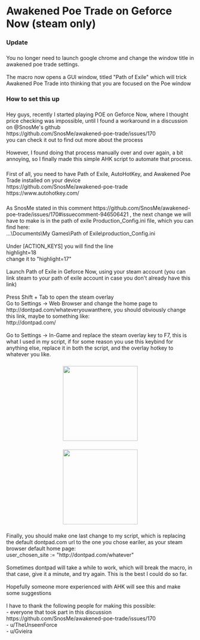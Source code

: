 <h1 align="left">Awakened Poe Trade on Geforce Now (steam only)</h1>

###

<h3 align="left">Update</h3>

###

<p align="left">You no longer need to launch google chrome and change the window title in awakened poe trade settings.<br><br>The macro now opens a GUI window, titled "Path of Exile" which will trick Awakened Poe Trade into thinking that you are focused on the Poe window</p>

###

<h3 align="left">How to set this up</h3>

###

<p align="left">Hey guys, recently I started playing POE on Geforce Now, where I thought price checking was impossible, until I found a workaround in a discussion on  @SnosMe's github <br>https://github.com/SnosMe/awakened-poe-trade/issues/170<br>you can check it out to find out more about the process<br><br>However, I found doing that process manually over and over again, a bit annoying, so I finally made this simple AHK script to automate that process.</p>

###

<p align="left">First of all, you need to have Path of Exile, AutoHotKey, and Awakened Poe Trade installed on your device<br>https://github.com/SnosMe/awakened-poe-trade<br>https://www.autohotkey.com/</p>

###

<p align="left">As SnosMe stated in this comment https://github.com/SnosMe/awakened-poe-trade/issues/170#issuecomment-946506421 , the next change we will have to make is in the path of exile Production_Config.ini file, which you can find here:<br>...\Documents\My Games\Path of Exile\production_Config.ini<br><br>Under [ACTION_KEYS] you will find the line<br>highlight=18<br>change it to "highlight=17"<br><br>Launch Path of Exile in Geforce Now, using your steam account (you can link steam to your path of exile account in case you don't already have this link)<br><br>Press Shift + Tab  to open the steam overlay <br>Go to Settings -> Web Browser and change the home page to http://dontpad.com/whateveryouwanthere, you should obviously change this link, maybe to something like:<br>http://dontpad.com/<your nickname+some random number><br><br>Go to Settings -> In-Game and replace the steam overlay key to F7, this is what I used in my script, if for some reason you use this keybind for anything else, replace it in both the script, and the overlay hotkey to whatever you like.</p>

###

<div align="center">
  <img height="200" src="https://i.imgur.com/aAMe0n5.png"  />
</div>

###

<div align="center">
  <img height="200" src="https://i.imgur.com/HJpmlVf.png"  />
</div>

###

<p align="left">Finally, you should make one last change to my script, which is replacing the default dontpad.com url to the one you chose eariler, as your steam browser default home page:<br>user_chosen_site := "http://dontpad.com/whatever"<br><br>Sometimes dontpad will take a while to work, which will break the macro, in that case, give it a minute, and try again. This is the best I could do so far.<br><br>Hopefully someone more experienced with AHK will see this and make some suggestions<br><br>I have to thank the following people for making this possible:<br>- everyone that took part in this discussion https://github.com/SnosMe/awakened-poe-trade/issues/170<br>- u/TheUnseenForce <br>- u/Gvieira</p>

###
